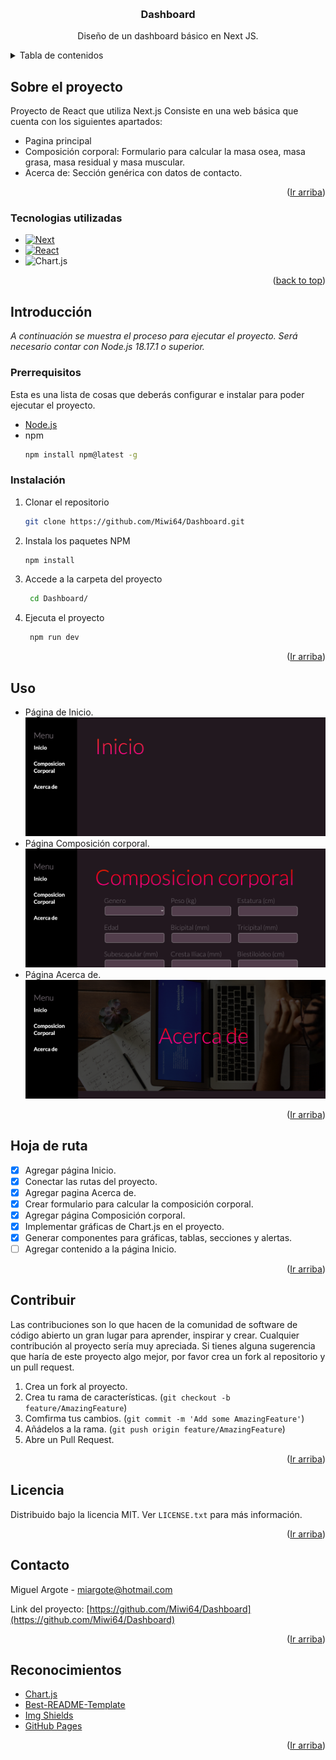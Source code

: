 <a name="readme-top"></a>

<!--PROJECT BANNER-->
<br />
<div align="center">
  <h3 align="center">Dashboard</h3>
  <p align="center">
    Diseño de un dashboard básico en Next JS. 
  </p>
</div>
<!--TABLE OF CONTENTS-->
<details>
  <summary>Tabla de contenidos</summary>
  <ol>
    <li>
      <a href="#about-the-project">Sobre el proyecto</a>
      <ul>
        <li><a href="#built-with">Tecnologías utilizadas</a></li>
      </ul>
    </li>
    <li>
      <a href="#getting-started">Introducción</a>
      <ul>
        <li><a href="#prerequisites">Prerrequisitos</a></li>
        <li><a href="#installation">Instalación</a></li>
      </ul>
    </li>
    <li><a href="#usage">Uso</a></li>
    <li><a href="#roadmap">Hoja de ruta</a></li>
    <li><a href="#contributing">Contribuir</a></li>
    <li><a href="#license">Licencia</a></li>
    <li><a href="#contact">Contacto</a></li>
    <li><a href="#acknowledgments">Reconocimientos</a></li>
  </ol>
</details>

<!-- ABOUT THE PROJECT -->
## Sobre el proyecto
Proyecto de React que utiliza Next.js
Consiste en una web básica que cuenta con los siguientes apartados:
* Pagina principal
* Composición corporal: Formulario para calcular la masa osea, masa grasa, masa residual y masa muscular.
* Acerca de: Sección genérica con datos de contacto.

<p align="right">(<a href="#readme-top">Ir arriba</a>)</p>



### Tecnologias utilizadas

* [![Next][Next.js]][Next-url]
* [![React][React.js]][React-url]
* ![Chart.js](https://img.shields.io/badge/chart.js-F5788D.svg?style=for-the-badge&logo=chart.js&logoColor=white)

<p align="right">(<a href="#readme-top">back to top</a>)</p>

<!-- GETTING STARTED -->
## Introducción
_A continuación se muestra el proceso para ejecutar el proyecto. Será necesario contar con Node.js 18.17.1 o superior._

### Prerrequisitos
Esta es una lista de cosas que deberás configurar e instalar para poder ejecutar el proyecto.
* [Node.js](https://nodejs.org/)
* npm
  ```sh
  npm install npm@latest -g
  ```

### Instalación
1. Clonar el repositorio
   ```sh
   git clone https://github.com/Miwi64/Dashboard.git
   ```
3. Instala los paquetes NPM
   ```sh
   npm install
   ```
4. Accede a la carpeta del proyecto
   ```sh
    cd Dashboard/
   ```
5. Ejecuta el proyecto
   ```sh
    npm run dev
   ```
<p align="right">(<a href="#readme-top">Ir arriba</a>)</p>

<!-- USAGE EXAMPLES -->
## Uso
* Página de Inicio. ![Inicio][start-screenshot]
* Página Composición corporal. ![Composicion][composition-screenshot]
* Página Acerca de. ![Acerca-de][about-screenshot]
<p align="right">(<a href="#readme-top">Ir arriba</a>)</p>

<!-- ROADMAP -->
## Hoja de ruta
- [x] Agregar página Inicio.
- [x] Conectar las rutas del proyecto.
- [x] Agregar pagina Acerca de.
- [x] Crear formulario para calcular la composición corporal.
- [x] Agregar página Composición corporal.
- [x] Implementar gráficas de Chart.js en el proyecto.
- [x] Generar componentes para gráficas, tablas, secciones y alertas.
- [ ] Agregar contenido a la página Inicio.

<p align="right">(<a href="#readme-top">Ir arriba</a>)</p>



<!-- CONTRIBUTING -->
## Contribuir
Las contribuciones son lo que hacen de la comunidad de software de código abierto un gran lugar para aprender, inspirar y crear.
Cualquier contribución al proyecto sería muy apreciada.
Si tienes alguna sugerencia que haría de este proyecto algo mejor, por favor crea un fork al repositorio y un pull request.

1. Crea un fork al proyecto.
2. Crea tu rama de características. (`git checkout -b feature/AmazingFeature`)
3. Comfirma tus cambios. (`git commit -m 'Add some AmazingFeature'`)
4. Añádelos a la rama. (`git push origin feature/AmazingFeature`)
5. Abre un Pull Request.

<p align="right">(<a href="#readme-top">Ir arriba</a>)</p>



<!-- LICENSE -->
## Licencia

Distribuido bajo la licencia MIT. Ver `LICENSE.txt` para más información.

<p align="right">(<a href="#readme-top">Ir arriba</a>)</p>



<!-- CONTACT -->
## Contacto

Miguel Argote - miargote@hotmail.com

Link del proyecto: [https://github.com/Miwi64/Dashboard](https://github.com/Miwi64/Dashboard)

<p align="right">(<a href="#readme-top">Ir arriba</a>)</p>



<!-- ACKNOWLEDGMENTS -->
## Reconocimientos
* [Chart.js](https://www.chartjs.org)
* [Best-README-Template](https://github.com/othneildrew/Best-README-Template)
* [Img Shields](https://shields.io)
* [GitHub Pages](https://pages.github.com)

<p align="right">(<a href="#readme-top">Ir arriba</a>)</p>


[Next.js]: https://img.shields.io/badge/next.js-000000?style=for-the-badge&logo=nextdotjs&logoColor=white
[Next-url]: https://nextjs.org/
[React.js]: https://img.shields.io/badge/React-20232A?style=for-the-badge&logo=react&logoColor=61DAFB
[React-url]: https://reactjs.org/
[start-screenshot]: images/dashboard-start.png
[composition-screenshot]: images/dashboard-composition.png
[about-screenshot]: images/dashboard-about.png
